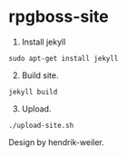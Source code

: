 rpgboss-site
============

1. Install jekyll
```
sudo apt-get install jekyll
```

2. Build site.
```
jekyll build
```

3. Upload.
```
./upload-site.sh
```

Design by hendrik-weiler.
